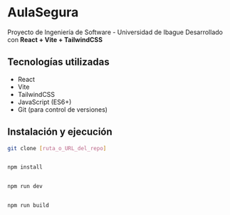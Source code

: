 # AulaSegura

Proyecto de Ingeniería de Software - Universidad de Ibague 
Desarrollado con **React + Vite + TailwindCSS**

## Tecnologías utilizadas
- React
- Vite
- TailwindCSS
- JavaScript (ES6+)
- Git (para control de versiones)

## Instalación y ejecución
```bash
git clone [ruta_o_URL_del_repo]


npm install


npm run dev


npm run build
